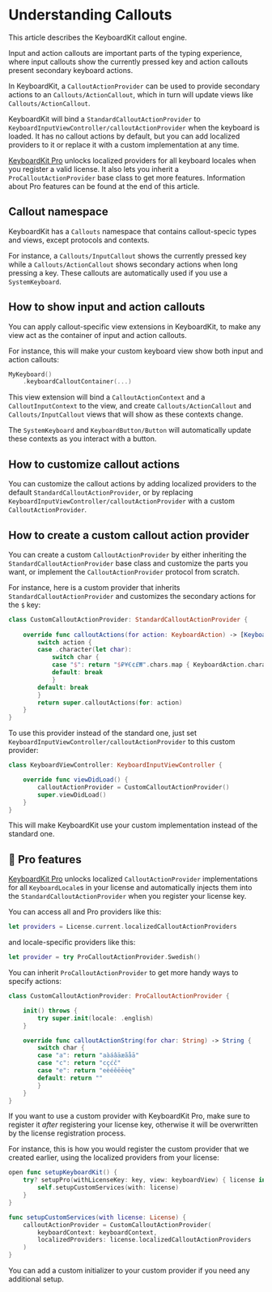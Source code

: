 # Understanding Callouts

This article describes the KeyboardKit callout engine.

Input and action callouts are important parts of the typing experience, where input callouts show the currently pressed key and action callouts present secondary keyboard actions.

In KeyboardKit, a ``CalloutActionProvider`` can be used to provide secondary actions to an ``Callouts/ActionCallout``, which in turn will update views like ``Callouts/ActionCallout``.

KeyboardKit will bind a ``StandardCalloutActionProvider`` to ``KeyboardInputViewController/calloutActionProvider`` when the keyboard is loaded. It has no callout actions by default, but you can add localized providers to it or replace it with a custom implementation at any time.

[KeyboardKit Pro][Pro] unlocks localized providers for all keyboard locales when you register a valid license. It also lets you inherit a `ProCalloutActionProvider` base class to get more features. Information about Pro features can be found at the end of this article.


## Callout namespace

KeyboardKit has a ``Callouts`` namespace that contains callout-specic types and views, except protocols and contexts.

For instance, a ``Callouts/InputCallout`` shows the currently pressed key while a ``Callouts/ActionCallout`` shows secondary actions when long pressing a key. These callouts are automatically used if you use a ``SystemKeyboard``.


## How to show input and action callouts

You can apply callout-specific view extensions in KeyboardKit, to make any view act as the container of input and action callouts. 

For instance, this will make your custom keyboard view show both input and action callouts:

```swift
MyKeyboard()
    .keyboardCalloutContainer(...)
```

This view extension will bind a ``CalloutActionContext`` and a ``CalloutInputContext`` to the view, and create ``Callouts/ActionCallout`` and ``Callouts/InputCallout`` views that will show as these contexts change. 

The ``SystemKeyboard`` and ``KeyboardButton/Button`` will automatically update these contexts as you interact with a button.


## How to customize callout actions

You can customize the callout actions by adding localized providers to the default ``StandardCalloutActionProvider``, or by replacing ``KeyboardInputViewController/calloutActionProvider`` with a custom ``CalloutActionProvider``.


## How to create a custom callout action provider

You can create a custom ``CalloutActionProvider`` by either inheriting the ``StandardCalloutActionProvider`` base class and customize the parts you want, or implement the ``CalloutActionProvider`` protocol from scratch.

For instance, here is a custom provider that inherits ``StandardCalloutActionProvider`` and customizes the secondary actions for the `$` key:

```swift
class CustomCalloutActionProvider: StandardCalloutActionProvider {
    
    override func calloutActions(for action: KeyboardAction) -> [KeyboardAction] {
        switch action {
        case .character(let char):
            switch char {
            case "$": return "$₽¥€¢£₩".chars.map { KeyboardAction.character($0) }
            default: break
            }
        default: break
        }
        return super.calloutActions(for: action)
    }
}
```

To use this provider instead of the standard one, just set ``KeyboardInputViewController/calloutActionProvider`` to this custom provider:

```swift
class KeyboardViewController: KeyboardInputViewController {

    override func viewDidLoad() {
        calloutActionProvider = CustomCalloutActionProvider()
        super.viewDidLoad()
    }
}
```

This will make KeyboardKit use your custom implementation instead of the standard one.


## 👑 Pro features

[KeyboardKit Pro][Pro] unlocks localized ``CalloutActionProvider`` implementations for all ``KeyboardLocale``s in your license and automatically injects them into the ``StandardCalloutActionProvider`` when you register your license key.

You can access all and Pro providers like this:

```swift
let providers = License.current.localizedCalloutActionProviders
```

and locale-specific providers like this:

```swift
let provider = try ProCalloutActionProvider.Swedish()
```

You can inherit `ProCalloutActionProvider` to get more handy ways to specify actions:

```swift
class CustomCalloutActionProvider: ProCalloutActionProvider {

    init() throws {
        try super.init(locale: .english)
    }

    override func calloutActionString(for char: String) -> String {
        switch char {
        case "a": return "aàáâäæãåā"
        case "c": return "cçćč"
        case "e": return "eèéêëēėę"
        default: return ""
        }
    }
}
```

If you want to use a custom provider with KeyboardKit Pro, make sure to register it *after* registering your license key, otherwise it will be overwritten by the license registration process.

For instance, this is how you would register the custom provider that we created earlier, using the localized providers from your license:

```swift
open func setupKeyboardKit() {
    try? setupPro(withLicenseKey: key, view: keyboardView) { license in
        self.setupCustomServices(with: license)
    }
}

func setupCustomServices(with license: License) {
    calloutActionProvider = CustomCalloutActionProvider(
        keyboardContext: keyboardContext,
        localizedProviders: license.localizedCalloutActionProviders
    )
}
```

You can add a custom initializer to your custom provider if you need any additional setup. 



[Pro]: https://github.com/KeyboardKit/KeyboardKitPro
